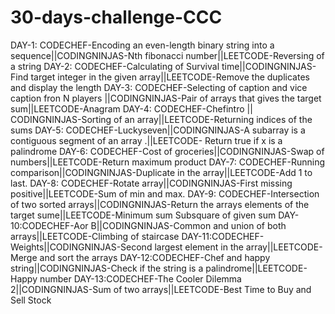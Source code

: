 # 30-days-challenge-CCC
DAY-1: CODECHEF-Encoding an even-length binary string into a sequence||CODINGNINJAS-Nth fibonacci number||LEETCODE-Reversing of a string
DAY-2: CODECHEF-Calculating of Survival time||CODINGNINJAS-Find target integer in the given array||LEETCODE-Remove the duplicates and display the length
DAY-3: CODECHEF-Selecting of caption and vice caption fron N players ||CODINGNINJAS-Pair of arrays that gives the target sum||LEETCODE-Anagram
DAY-4: CODECHEF-Chefintro || CODINGNINJAS-Sorting of an array||LEETCODE-Returning indices of the sums
DAY-5: CODECHEF-Luckyseven||CODINGNINJAS-A subarray is a contiguous segment of an array .||LEETCODE- Return true if x is a 
palindrome
DAY-6: CODECHEF-Cost of groceries||CODINGNINJAS-Swap of numbers||LEETCODE-Return maximum product
DAY-7: CODECHEF-Running comparison||CODINGNINJAS-Duplicate in the array||LEETCODE-Add 1 to last.
DAY-8: CODECHEF-Rotate array||CODINGNINJAS-First missing positive||LEETCODE-Sum of min and max.
DAY-9: CODECHEF-Intersection of two sorted arrays||CODINGNINJAS-Return the arrays elements of the target sume||LEETCODE-Minimum sum Subsquare of given sum
DAY-10:CODECHEF-Aor B||CODINGNINJAS-Common and union of both arrays||LEETCODE-Climbing of staircase
DAY-11:CODECHEF-Weights||CODINGNINJAS-Second largest element in the array||LEETCODE-Merge and sort the arrays
DAY-12:CODECHEF-Chef and happy string||CODINGNINJAS-Check if the string is a palindrome||LEETCODE-Happy number
DAY-13:CODECHEF-The Cooler Dilemma 2||CODINGNINJAS-Sum of two arrays||LEETCODE-Best Time to Buy and Sell Stock
